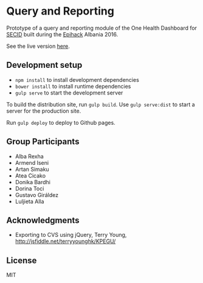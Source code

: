 # Query and Reporting

Prototype of a query and reporting module of the One Health Dashboard for
[SECID](https://secids.com) built during the [Epihack](http://e-learning.epihack.org/) Albania 2016.

See the live version [here](https://epihack-albania.github.io/query-reporting).


## Development setup

- `npm install` to install development dependencies
- `bower install` to install runtime dependencies
- `gulp serve` to start the development server

To build the distribution site, run `gulp build`. Use `gulp serve:dist` to start
a server for the production site.

Run `gulp deploy` to deploy to Github pages.


## Group Participants

- Alba Rexha
- Armend Iseni
- Artan Simaku
- Atea Cicako
- Donika Bardhi
- Dorina Toci
- Gustavo Giráldez
- Luljieta Alla


## Acknowledgments

- Exporting to CVS using jQuery, Terry Young, http://jsfiddle.net/terryyounghk/KPEGU/

## License

MIT
